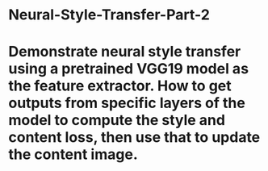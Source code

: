 # Neural-Style-Transfer-Part-2
# Demonstrate neural style transfer using a pretrained VGG19 model as the feature extractor. How to get outputs from specific layers of the model to compute the style and content loss, then use that to update the content image. 
